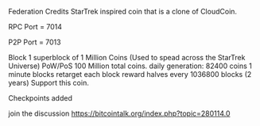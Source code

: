 Federation Credits StarTrek inspired coin that is a clone of CloudCoin.

RPC Port = 7014

P2P Port = 7013

Block 1 superblock of 1 Million Coins (Used to spead across the StarTrek Universe)
PoW/PoS 100 Million total coins.
daily generation: 82400 coins
1 minute blocks
retarget each block
reward halves every 1036800 blocks (2 years)
Support this coin.

Checkpoints added

join the discussion
https://bitcointalk.org/index.php?topic=280114.0
